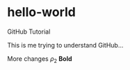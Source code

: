 # hello-world
GitHub Tutorial

This is me trying to understand GitHub...

More changes $\rho_2$ **Bold**
